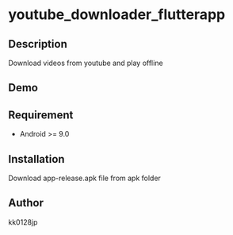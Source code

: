 # youtube_downloader_flutterapp

## Description

Download videos from youtube and play offline

## Demo

## Requirement

- Android >= 9.0

## Installation

Download app-release.apk file from apk folder

## Author

kk0128jp
